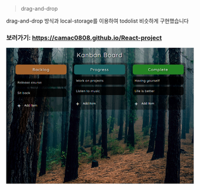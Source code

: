 
> drag-and-drop

drag-and-drop 방식과 local-storage를 이용하여 todolist 비슷하게 구현했습니다
### 보러가기: <https://camac0808.github.io/React-project>

![메인페이지](mainpage.PNG)
